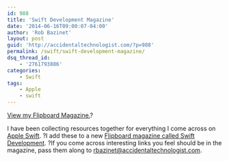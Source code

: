 ```yaml
---
id: 988
title: 'Swift Development Magazine'
date: '2014-06-16T09:00:07-04:00'
author: 'Rob Bazinet'
layout: post
guid: 'http://accidentaltechnologist.com/?p=988'
permalink: /swift/swift-development-magazine/
dsq_thread_id:
    - '2761793886'
categories:
    - Swift
tags:
    - Apple
    - swift
---
```


[View my Flipboard Magazine.](https://flipboard.com/section/swift-development-bUsx5i)?

I have been collecting resources together for everything I come across on [Apple Swift](https://developer.apple.com/swift/). ?I add these to a new [Flipboard magazine called Swift Development](https://flipboard.com/section/swift-development-bUsx5i). ?If you come across interesting links you feel should be in the magazine, pass them along to <rbazinet@accidentaltechnologist.com>.
